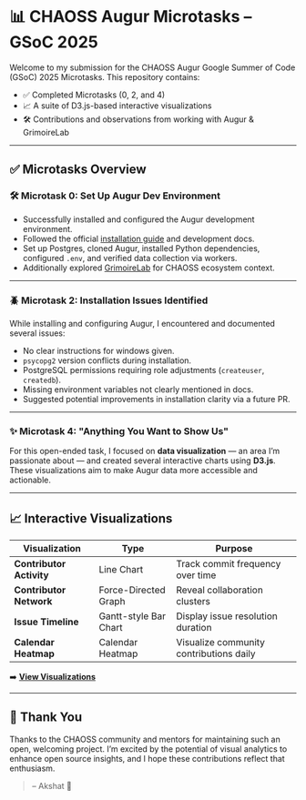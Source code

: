 # 📊 CHAOSS Augur Microtasks – GSoC 2025

Welcome to my submission for the CHAOSS Augur Google Summer of Code (GSoC) 2025 Microtasks. This repository contains:

- ✅ Completed Microtasks (0, 2, and 4)
- 📈 A suite of D3.js-based interactive visualizations
- 🛠️ Contributions and observations from working with Augur & GrimoireLab

---

## ✅ Microtasks Overview

### 🛠️ Microtask 0: Set Up Augur Dev Environment
- Successfully installed and configured the Augur development environment.
- Followed the official [installation guide](https://oss-augur.readthedocs.io/en/dev/getting-started/installation.html) and development docs.
- Set up Postgres, cloned Augur, installed Python dependencies, configured `.env`, and verified data collection via workers.
- Additionally explored [GrimoireLab](https://chaoss.github.io/grimoirelab-tutorial/) for CHAOSS ecosystem context.

---

### 🪲 Microtask 2: Installation Issues Identified
While installing and configuring Augur, I encountered and documented several issues:
- No clear instructions for windows given.
- `psycopg2` version conflicts during installation.
- PostgreSQL permissions requiring role adjustments (`createuser`, `createdb`).
- Missing environment variables not clearly mentioned in docs.
- Suggested potential improvements in installation clarity via a future PR.

---

### ✨ Microtask 4: "Anything You Want to Show Us"
For this open-ended task, I focused on **data visualization** — an area I’m passionate about — and created several interactive charts using **D3.js**. These visualizations aim to make Augur data more accessible and actionable.

---

## 📈 Interactive Visualizations

| Visualization | Type | Purpose |
|---------------|------|---------|
| **Contributor Activity** | Line Chart | Track commit frequency over time |
| **Contributor Network** | Force-Directed Graph | Reveal collaboration clusters |
| **Issue Timeline** | Gantt-style Bar Chart | Display issue resolution duration |
| **Calendar Heatmap** | Calendar Heatmap | Visualize community contributions daily |

➡️  **[View Visualizations](https://github.com/Akshatb2006/Augur-Microtask/blob/master/Visualizations/Readme.md)**

---

## 🙌 Thank You

Thanks to the CHAOSS community and mentors for maintaining such an open, welcoming project. I’m excited by the potential of visual analytics to enhance open source insights, and I hope these contributions reflect that enthusiasm.

> – Akshat 🚀


